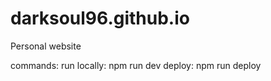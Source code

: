 # darksoul96.github.io
Personal website


commands:
    run locally: npm run dev
    deploy: npm run deploy
